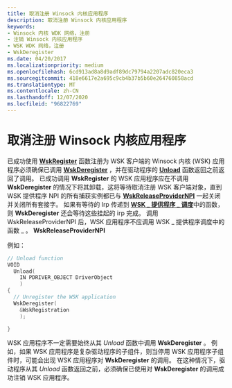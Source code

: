 ```yaml
---
title: 取消注册 Winsock 内核应用程序
description: 取消注册 Winsock 内核应用程序
keywords:
- Winsock 内核 WDK 网络，注册
- 注销 Winsock 内核应用程序
- WSK WDK 网络，注册
- WskDeregister
ms.date: 04/20/2017
ms.localizationpriority: medium
ms.openlocfilehash: 6cd913ad8a8d9adf89dc79794a2207adc820eca3
ms.sourcegitcommit: 418e6617e2a695c9cb4b37b5b60e264760858acd
ms.translationtype: MT
ms.contentlocale: zh-CN
ms.lasthandoff: 12/07/2020
ms.locfileid: "96822769"
---
```

# <a name="unregistering-a-winsock-kernel-application"></a>取消注册 Winsock 内核应用程序


已成功使用 [**WskRegister**](/windows-hardware/drivers/ddi/wsk/nf-wsk-wskregister) 函数注册为 WSK 客户端的 Winsock 内核 (WSK) 应用程序必须确保已调用 [**WskDeregister**](/windows-hardware/drivers/ddi/wsk/nf-wsk-wskderegister) ，并在驱动程序的 [**Unload**](/windows-hardware/drivers/ddi/wdm/nc-wdm-driver_unload) 函数返回之前返回了调用。 已成功调用 **WskRegister** 的 WSK 应用程序应在不调用 **WskDeregister** 的情况下将其卸载，这将等待取消注册 WSK 客户端对象，直到 WSK 提供程序 NPI 的所有捕获实例都已与 [**WskReleaseProviderNPI**](/windows-hardware/drivers/ddi/wsk/nf-wsk-wskreleaseprovidernpi) 一起关闭并关闭所有套接字。 如果有等待的 Irp 传递到 [**WSK \_ 提供程序 \_ 调度**](/windows-hardware/drivers/ddi/wsk/ns-wsk-_wsk_provider_dispatch)中的函数，则 **WskDeregister** 还会等待这些挂起的 irp 完成。 调用 WskReleaseProviderNPI 后，WSK 应用程序不应调用 WSK \_ 提供程序调度中的函数 \_ 。 **WskReleaseProviderNPI**

例如：

```C++
// Unload function
VOID
  Unload(
    IN PDRIVER_OBJECT DriverObject
    )
{
  // Unregister the WSK application
  WskDeregister(
    &WskRegistration
    );

}
```

WSK 应用程序不一定需要始终从其 *Unload* 函数中调用 **WskDeregister** 。 例如，如果 WSK 应用程序是复杂驱动程序的子组件，则当停用 WSK 应用程序子组件时，可能会出现 WSK 应用程序对 **WskDeregister** 的调用。 在这种情况下，驱动程序从其 *Unload* 函数返回之前，必须确保已使用对 **WskDeregister** 的调用成功注销 WSK 应用程序。

 

